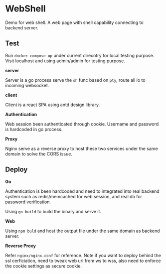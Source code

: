 WebShell
=======

Demo for web shell. A web page with shell capability connecting to backend server.

Test
-----

Run `docker-compose up` under current direcotry for local testing purpose. Visit localhost and using admin/admin for testing purpose.

**server**

Server is a go process serve the `sh` func based on `pty`, route all io to incoming websocket.

**client**

Client is a react SPA using antd design library.

**Authentication**

Web session been authenticated through cookie. Username and password is hardcoded in go process.

**Proxy**

Nginx serve as a reverse proxy to host these two services under the same domain to solve the CORS issue.

Deploy
------

**Go**

Authentication is been hardcoded and need to integrated into real backend system such as redis/memcached for web session, and real db for password verification.

Using `go build` to build the binary and serve it.

**Web**

Using `npm buld` and host the output file under the same domain as backend server.

**Reverse Proxy**

Refer `nginx/nginx.conf` for reference. Note if you want to deploy behind the ssl cerficiation, need to tweak web url from ws to wss, also need to enforce the cookie settings as secure cookie.
